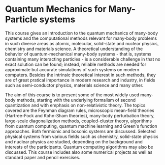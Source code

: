 # Quantum Mechanics for Many-Particle systems
This course gives an introduction to the quantum mechanics of many-body systems and the computational methods relevant for many-body problems in such diverse areas as atomic, molecular, solid-state and nuclear physics, chemistry and materials science. A theoretical understanding of the behavior of quantum-mechanical many-body systems - that is, systems containing many interacting particles - is a considerable challenge in that no exact solution can be found; instead, reliable methods are needed for approximate but accurate simulations of such systems on modern computers. Besides the intrinsic theoretical interest in such methods, they are of great pratical importance in modern research and industry, in fields such as semi-conductor physics, materials science and many other.

The aim of this course is to present some of the most widely used many-body methods, starting with the underlying formalism of second quantization and with emphasis on non-relativistic theory. The topics covered are the Feynman diagram rules, microscopic mean-field theories (Hartree-Fock and Kohn-Sham theories), many-body perturbation theory, large-scale diagonalization methods, coupled-cluster theory, algorithms from quantum computing, quantum machine learning and Green's function approaches. Both fermionic and bosonic systems are discussed. Selected physical systems from various fields such as chemistry, solid-state physics and nuclear physics are studied, depending on the background and interests of the participants.
Quantum computing algorithms may also be discussed.
This course includes also some numerical projects as well as standard paper and pencil exercises.
